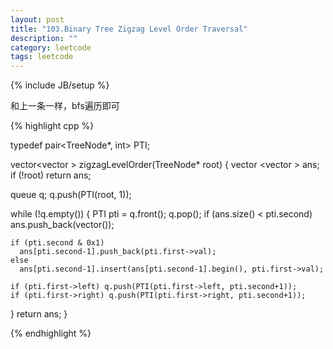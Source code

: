 ```yaml
---
layout: post
title: "103.Binary Tree Zigzag Level Order Traversal"
description: ""
category: leetcode
tags: leetcode
---
```

{% include JB/setup %}

和上一条一样，bfs遍历即可

{% highlight cpp %}

typedef pair<TreeNode*, int> PTI;

vector<vector<int> > zigzagLevelOrder(TreeNode* root) {
  vector <vector <int> > ans;
  if (!root) return ans;

  queue <PTI> q;
  q.push(PTI(root, 1));

  while (!q.empty()) {
    PTI pti = q.front(); q.pop();
    if (ans.size() < pti.second)
      ans.push_back(vector<int>());

    if (pti.second & 0x1)
      ans[pti.second-1].push_back(pti.first->val);
    else
      ans[pti.second-1].insert(ans[pti.second-1].begin(), pti.first->val);

    if (pti.first->left) q.push(PTI(pti.first->left, pti.second+1));
    if (pti.first->right) q.push(PTI(pti.first->right, pti.second+1));
  }
  return ans;
}

{% endhighlight %}
